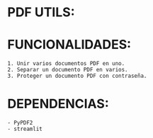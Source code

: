 # PDF UTILS:

# FUNCIONALIDADES:
    1. Unir varios documentos PDF en uno.
    2. Separar un documento PDF en varios.
    3. Proteger un documento PDF con contraseña.

# DEPENDENCIAS:
    - PyPDF2
    - streamlit